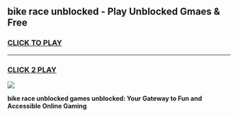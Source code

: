 
## bike race unblocked - Play Unblocked Gmaes & Free
<h3>
<a href="https://news.freeplayer.one?title=bike_race_unblocked&ref=16F">CLICK TO PLAY</a></h3>
<hr>

<h3>
<a href="https://news.freeplayer.one?title=bike_race_unblocked&ref=16F">CLICK 2 PLAY</a>
  
</h3>

<a href="https://news.freeplayer.one?title=bike_race_unblocked&ref=16F/"><img src="https://clearcache.store/games.png"></a>


**bike race unblocked games unblocked: Your Gateway to Fun and Accessible Online Gaming**
